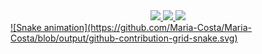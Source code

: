 <div align="center">
  <a href="https://github.com/Maria-Costa">
  <img src="https://user-images.githubusercontent.com/82274778/141123405-d04fbb07-b18e-416f-bfd1-1655bfece232.png">
  <img height="180em" src="https://github-readme-stats.vercel.app/api?username=Maria-Costa&show_icons=true&theme=gruvbox&include_all_commits=true&count_private=true"/>
  <img height="180em" src="https://github-readme-stats.vercel.app/api/top-langs/?username=Maria-Costa&layout=compact&langs_count=7&theme=gruvbox"/>
</div>

<div> 
  ![Snake animation](https://github.com/Maria-Costa/Maria-Costa/blob/output/github-contribution-grid-snake.svg)
</div>
